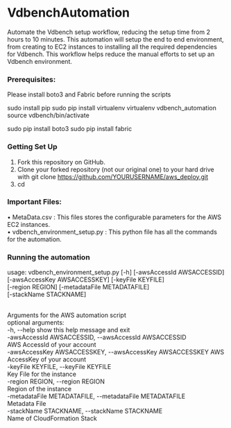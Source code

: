 # VdbenchAutomation
Automate the Vdbench setup workflow, reducing the setup time from 2 hours to 10 minutes. This automation will setup the end to end environment, from creating to EC2 instances to installing all the required dependencies for Vdbench. This workflow helps reduce the manual efforts to set up an Vdbench environment.

### Prerequisites: 
Please install boto3 and Fabric before running the scripts

sudo install pip
sudo pip install virtualenv
virtualenv vdbench_automation
 source vdbench/bin/activate

sudo pip install boto3
sudo pip install fabric

### Getting Set Up
1.	Fork this repository on GitHub.
2.	Clone your forked repository (not our original one) to your hard drive with git clone https://github.com/YOURUSERNAME/aws_deploy.git
3.	cd 


### Important Files:
•	MetaData.csv : This files stores the configurable parameters for the AWS EC2 instances. </br>
•	vdbench_environment_setup.py : This python file has all the commands for the automation.

### Running the automation

usage: vdbench_environment_setup.py [-h] [-awsAccessId AWSACCESSID] </br>
                               [-awsAccessKey AWSACCESSKEY] [-keyFile KEYFILE] </br>
                               [-region REGION] [-metadataFile METADATAFILE] </br>
                               [-stackName STACKNAME] </br></br>

Arguments for the AWS automation script </br>
optional arguments: </br>
  -h, --help            show this help message and exit </br>
  -awsAccessId AWSACCESSID, --awsAccessId AWSACCESSID </br>
                        AWS AccessId of your account </br>
  -awsAccessKey AWSACCESSKEY, --awsAccessKey AWSACCESSKEY 
                        AWS AccessKey of your account </br>
  -keyFile KEYFILE, --keyFile KEYFILE </br>
                        Key File for the instance </br>
  -region REGION, --region REGION </br>
                        Region of the instance </br>
  -metadataFile METADATAFILE, --metadataFile METADATAFILE </br>
                        Metadata File </br>
  -stackName STACKNAME, --stackName STACKNAME </br>
                        Name of CloudFormation Stack </br>

